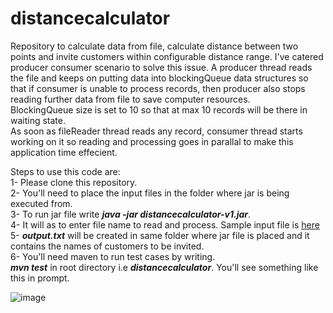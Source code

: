 # distancecalculator
 Repository to calculate data from file, calculate distance between two points and invite customers within configurable distance range.
 I've catered producer consumer scenario to solve this issue. A producer thread reads the file and keeps on putting data into blockingQueue data structures so that if consumer is unable to process records, then producer also stops reading further data from file to save computer resources.  
 BlockingQueue size is set to 10 so that at max 10 records will be there in waiting state.  
 As soon as fileReader thread reads any record, consumer thread starts working on it so reading and processing goes in parallal to make this application time effecient.  
    
Steps to use this code are:  
1- Please clone this repository.  
2- You'll need to place the input files in the folder where jar is being executed from.  
3- To run jar file write ***java -jar distancecalculator-v1.jar***.  
4- It will as to enter file name to read and process. Sample input file is [here](https://s3.amazonaws.com/intercom-take-home-test/customers.txt)  
5- ***output.txt*** will be created in same folder where jar file is placed and it contains the names of customers to be invited.  
6- You'll need maven to run test cases by writing.  
***mvn test*** in root directory i.e ***distancecalculator***. You'll see something like this in prompt.  

![image](https://user-images.githubusercontent.com/34034084/110297149-f7cc6180-8014-11eb-86ff-89ccd286297a.png)
